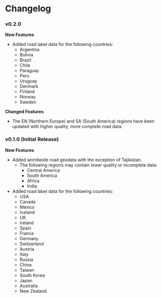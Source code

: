 # Changelog

### v0.2.0
**New Features**
- Added road label data for the following countries:
  - Argentina
  - Bolivia
  - Brazil
  - Chile
  - Paraguay
  - Peru
  - Uruguay
  - Denmark
  - Finland
  - Norway
  - Sweden

**Changed Features**
- The EN (Northern Europe) and SA (South America) regions have been updated with higher quality, more complete road data.

### v0.1.0 (Initial Release)
**New Features**
- Added worldwide road geodata with the exception of Tajikistan.
  - The following regions may contain lower quality or incomplete data:
    - Central America
    - South America
    - Africa
    - India
- Added road label data for the following countries:
  - USA
  - Canada
  - Mexico
  - Iceland
  - UK
  - Ireland
  - Spain
  - France
  - Germany
  - Switzerland
  - Austria
  - Italy
  - Russia
  - China
  - Taiwan
  - South Korea
  - Japan
  - Australia
  - New Zealand